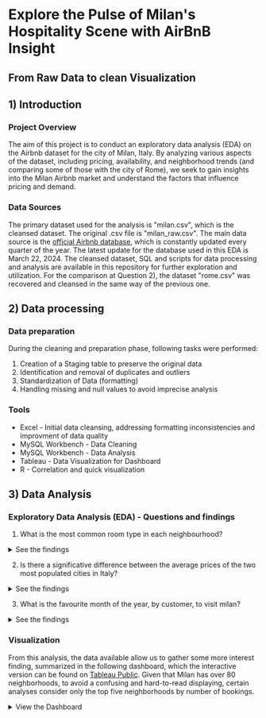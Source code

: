# Explore the Pulse of Milan's Hospitality Scene with AirBnB Insight
## From Raw Data to clean Visualization

## 1) Introduction
### Project Overview
The aim of this project is to conduct an exploratory data analysis (EDA) on the Airbnb dataset for the city of Milan, Italy. By analyzing various aspects of the dataset, including pricing, availability, and neighborhood trends (and comparing some of those with the city of Rome), we seek to gain insights into the Milan Airbnb market and understand the factors that influence pricing and demand.

### Data Sources
The primary dataset used for the analysis is "milan.csv", which is the cleansed dataset. The original .csv file is "milan_raw.csv".
The main data source is the [official Airbnb database](https://insideairbnb.com/get-the-data/), which is constantly updated every quarter of the year. The latest update for the database used in this EDA is March 22, 2024. The cleansed dataset, SQL and scripts for data processing and analysis are available in this repository for further exploration and utilization. 
For the comparison at Question 2), the dataset "rome.csv" was recovered and cleansed in the same way of the previous one.

## 2) Data processing
### Data preparation
During the cleaning and preparation phase, following tasks were performed:
1) Creation of a Staging table to preserve the original data
2) Identification and removal of duplicates and outliers
3) Standardization of Data (formatting)
4) Handling missing and null values to avoid imprecise analysis

### Tools
- Excel - Initial data cleansing, addressing formatting inconsistencies and improvment of data quality
- MySQL Workbench - Data Cleaning
- MySQL Workbench - Data Analysis
- Tableau - Data Visualization for Dashboard
- R - Correlation and quick visualization
  
## 3) Data Analysis
### Exploratory Data Analysis (EDA) - Questions and findings
1) What is the most common room type in each neighbourhood?
<details>
  <summary>See the findings</summary>
The analysis  reveals that the most common room type in the majority of neighborhoods is "Entire home/apt." This room type consistently appears as the dominant listing across various areas. By evaluating the count of listings per room type within each neighborhood, we observe that it has a significantly higher number of listings compared to other room types such as "Private room" or "Shared room."
</details>

2) Is there a significative difference between the average prices of the two most populated cities in Italy? 
<details>
    <summary>See the findings</summary>

  After finding the three most expensive and cheapest neighbourhood, as we can see, there's a very high discrepancy between the two cities, with Milan having the highest average prices, twice as big compared to Rome. 
  
<img src="https://github.com/matteoproietti1/AirBnB_Analysis/assets/169601063/aba083e1-da27-408b-b4a1-80bc2186bdc1" alt="CheapExp" width="600">

Things change for the cheapest, where the average price is higher in Rome than Milan (even though the difference from first to last is not that wide as before).

<img src="https://github.com/matteoproietti1/AirBnB_Analysis/assets/169601063/2c168cf9-690e-40e3-9b1b-5174c80adfda" alt="CheapExp" width="600">

Also the number of listing is very different: Milan has very few listing for the neighbourhood, both in the cheapest and most expensive. In fact, Rome is 1st in ranking for number of AirBnB italy, so that is not surprising.

--*Milan*--

| Neighbourhood      | Average price | Listing count  |
|--------------------|---------------|----------------|
| Parco bosco        | 63            | 8              |
| Bruzzano           | 69            | 41             |
| Adriano            | 70            | 69             |
| Ex om - morivione  | 507           | 115            |
| Umbria - molise    | 412           | 321            |
| Cantalupa          | 373           | 4              |

--*Rome*--

| Neighbourhood      | Average Price | Listing Count  |
|--------------------|---------------|----------------|
| V Prenestino/Cento | 101           | 1319           |
| VI Roma DT         | 110           | 268            |
| XIV Monte Mario    | 120           | 654            |
| I Centro Storico   | 225           | 15861          |
| X Ostia/Acilia     | 217           | 818            |
| IV Tiburtina       | 167           | 560            |


</details>

3) What is the favourite month of the year, by customer, to visit milan?
<details>
  <summary>See the findings</summary>
For this analysis, we consider the amount of reviews by month as a value that indicates the number of people who visited the city that month.
  With more than twice the amount of bookings number than february, march has the podium with >5000 bookings.
 <img src="https://github.com/matteoproietti1/AirBnB_Analysis/assets/169601063/82bba008-eabc-4142-be3d-c6710d5985f3" alt="Busiest Month" width="1000">
 </details>


### Visualization
From this analysis, the data available allow us to gather some more interest finding, summarized in the following dashboard, which the interactive version can be found on [Tableau Public]([https://public.tableau.com/app/profile/matteo.proietti8500/viz/MilanAirBnBOverview/DashboardMilan#1](https://public.tableau.com/app/profile/matteo.proietti8500/viz/MilanAirBnBOverview/Dashboard2)). Given that Milan has over 80 neighborhoods, to avoid a confusing and hard-to-read displaying, certain analyses consider only the top five neighborhoods by number of bookings.

<details>
  <summary>View the Dashboard</summary>
  <img src="https://github.com/matteoproietti1/AirBnB_Analysis/assets/169601063/4597ed4a-06fc-4fa4-b6d3-6253b3dd58a0" alt="Milan Visualization Overview" width="1000">
  <p>The Buenos Aires - Venezia neighborhood has the highest number of listings, with 1,475 in total. Andrea is the top host, owning 41 of these listings. The average price for an entire home in this neighborhood is 192 euros per night (25 euros more than the average price of a staying in Milan, which is 167 euro).
  
  </p>
</details>

   

